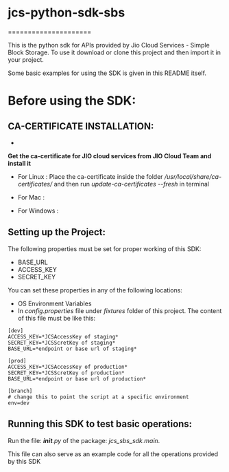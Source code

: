 # jcs-python-sdk-sbs
=====================

This is the python sdk for APIs provided by Jio Cloud Services - Simple Block Storage.
To use it download or clone this project and then import it in your project.

Some basic examples for using the SDK is given in this README itself.


Before using the SDK:
=====================

CA-CERTIFICATE INSTALLATION:
----------------------------

- 
**Get the ca-certificate for JIO cloud services from JIO Cloud Team and install it**

- For Linux : Place the ca-certificate inside the folder 
*/usr/local/share/ca-certificates/* and then run *update-ca-certificates --fresh* in terminal

- For Mac : 
- For Windows :


Setting up the Project:
-----------------------

The following properties must be set for proper working of this SDK:

- BASE_URL
- ACCESS_KEY
- SECRET_KEY

You can set these properties in any of the following locations:

- OS Environment Variables
- In 
*config.properties* file under *fixtures* folder of this project. The content of this file must be like this:

```
[dev]
ACCESS_KEY=*JCSAccessKey of staging*
SECRET_KEY=*JCSScretKey of staging*
BASE_URL=*endpoint or base url of staging*

[prod]
ACCESS_KEY=*JCSAccessKey of production*
SECRET_KEY=*JCSScretKey of production*
BASE_URL=*endpoint or base url of production*

[branch]
# change this to point the script at a specific environment
env=dev
```

Running this SDK to test basic operations:
------------------------------------------

Run the file: *__init__.py* of the package: *jcs_sbs_sdk.main*.

This file can also serve as an example code for all the operations provided by this SDK







